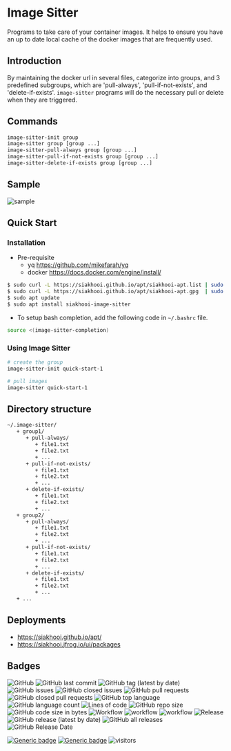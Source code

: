 # Image Sitter

Programs to take care of your container images. It helps to ensure you have an up to date local cache of the docker images that are frequently used.

## Introduction

By maintaining the docker url in several files, categorize into groups, and 3 predefined subgroups, which are 'pull-always', 'pull-if-not-exists', and 'delete-if-exists'.
`image-sitter` programs will do the necessary pull or delete when they are triggered.

## Commands

```bash
image-sitter-init group
image-sitter group [group ...]
image-sitter-pull-always group [group ...]
image-sitter-pull-if-not-exists group [group ...]
image-sitter-delete-if-exists group [group ...]
```

## Sample

![sample](sample.gif "Sample")

## Quick Start

### Installation

- Pre-requisite
  - yq <https://github.com/mikefarah/yq>
  - docker <https://docs.docker.com/engine/install/>

```bash
$ sudo curl -L https://siakhooi.github.io/apt/siakhooi-apt.list | sudo tee /etc/apt/sources.list.d/siakhooi-apt.list > /dev/null
$ sudo curl -L https://siakhooi.github.io/apt/siakhooi-apt.gpg  | sudo tee /usr/share/keyrings/siakhooi-apt.gpg > /dev/null
$ sudo apt update
$ sudo apt install siakhooi-image-sitter
```

- To setup bash completion, add the following code in `~/.bashrc` file.

```bash
source <(image-sitter-completion)
```

### Using Image Sitter

```bash
# create the group
image-sitter-init quick-start-1

# pull images
image-sitter quick-start-1
```

## Directory structure

```txt
~/.image-sitter/
   + group1/
      + pull-always/
         + file1.txt
         + file2.txt
         + ...
      + pull-if-not-exists/
         + file1.txt
         + file2.txt
         + ...
      + delete-if-exists/
         + file1.txt
         + file2.txt
         + ...
   + group2/
      + pull-always/
         + file1.txt
         + file2.txt
         + ...
      + pull-if-not-exists/
         + file1.txt
         + file2.txt
         + ...
      + delete-if-exists/
         + file1.txt
         + file2.txt
         + ...
   + ...
```

## Deployments

- <https://siakhooi.github.io/apt/>
- <https://siakhooi.jfrog.io/ui/packages>

## Badges

![GitHub](https://img.shields.io/github/license/siakhooi/image-sitter?logo=github)
![GitHub last commit](https://img.shields.io/github/last-commit/siakhooi/image-sitter?logo=github)
![GitHub tag (latest by date)](https://img.shields.io/github/v/tag/siakhooi/image-sitter?logo=github)
![GitHub issues](https://img.shields.io/github/issues/siakhooi/image-sitter?logo=github)
![GitHub closed issues](https://img.shields.io/github/issues-closed/siakhooi/image-sitter?logo=github)
![GitHub pull requests](https://img.shields.io/github/issues-pr-raw/siakhooi/image-sitter?logo=github)
![GitHub closed pull requests](https://img.shields.io/github/issues-pr-closed-raw/siakhooi/image-sitter?logo=github)
![GitHub top language](https://img.shields.io/github/languages/top/siakhooi/image-sitter?logo=github)
![GitHub language count](https://img.shields.io/github/languages/count/siakhooi/image-sitter?logo=github)
![Lines of code](https://img.shields.io/tokei/lines/github/siakhooi/image-sitter?logo=github)
![GitHub repo size](https://img.shields.io/github/repo-size/siakhooi/image-sitter?logo=github)
![GitHub code size in bytes](https://img.shields.io/github/languages/code-size/siakhooi/image-sitter?logo=github)
![Workflow](https://img.shields.io/badge/Workflow-github-purple)
![workflow](https://github.com/siakhooi/image-sitter/actions/workflows/workflow-build-with-quality-checks.yml/badge.svg)
![workflow](https://github.com/siakhooi/image-sitter/actions/workflows/workflow-deployments.yml/badge.svg)
![Release](https://img.shields.io/badge/Release-github-purple)
![GitHub release (latest by date)](https://img.shields.io/github/v/release/siakhooi/image-sitter?label=GPR%20release&logo=github)
![GitHub all releases](https://img.shields.io/github/downloads/siakhooi/image-sitter/total?color=33cb56&logo=github)
![GitHub Release Date](https://img.shields.io/github/release-date/siakhooi/image-sitter?logo=github)

[![Generic badge](https://img.shields.io/badge/Funding-BuyMeACoffee-33cb56.svg)](https://www.buymeacoffee.com/siakhooi)
[![Generic badge](https://img.shields.io/badge/Funding-Ko%20Fi-33cb56.svg)](https://ko-fi.com/siakhooi)
![visitors](https://hit-tztugwlsja-uc.a.run.app/?outputtype=badge&counter=ghmd-image-sitter)
